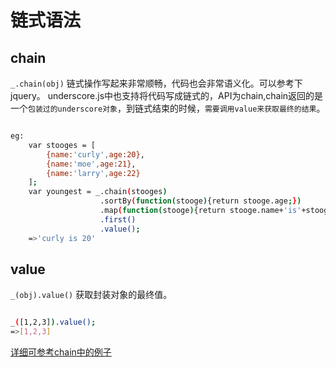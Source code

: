 # 链式语法

<a id="value"></a>
## chain
`_.chain(obj)`
链式操作写起来非常顺畅，代码也会非常语义化。可以参考下jquery。
underscore.js中也支持将代码写成链式的，API为chain,chain返回的是一个`包装过的underscore对象`，到链式结束的时候，`需要调用value来获取最终的结果`。
```bash

eg:
	var stooges = [
		{name:'curly',age:20},
		{name:'moe',age:21},
		{name:'larry',age:22}
	];
	var youngest = _.chain(stooges)
					.sortBy(function(stooge){return stooge.age;})
					.map(function(stooge){return stooge.name+'is'+stooge.age;})
					.first()
					.value();
	=>'curly is 20'

```

## value
`_(obj).value()`
获取封装对象的最终值。
```bash

_([1,2,3]).value();
=>[1,2,3]

```
[详细可参考chain中的例子](#value)
